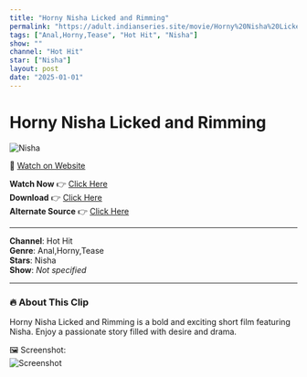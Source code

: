 ```yaml
---
title: "Horny Nisha Licked and Rimming"
permalink: "https://adult.indianseries.site/movie/Horny%20Nisha%20Licked%20and%20Rimming"
tags: ["Anal,Horny,Tease", "Hot Hit", "Nisha"]
show: ""
channel: "Hot Hit"
star: ["Nisha"]
layout: post
date: "2025-01-01"
---
```


# Horny Nisha Licked and Rimming

![Nisha](https://shorts.desisins.com/wp-content/uploads/2023/11/Horny-Nisha-Licked-and-Rimming-DesiSins.com_.jpg)

🔗 [Watch on Website](https://adult.indianseries.site/movie/Horny%20Nisha%20Licked%20and%20Rimming)

**Watch Now** 👉 [Click Here](https://adult.indianseries.site/movie/Horny%20Nisha%20Licked%20and%20Rimming)  
**Download** 👉 [Click Here](https://adult.indianseries.site/movie/Horny%20Nisha%20Licked%20and%20Rimming)  
**Alternate Source** 👉 [Click Here](https://adult.indianseries.site/movie/Horny%20Nisha%20Licked%20and%20Rimming)

---

**Channel**: Hot Hit  
**Genre**: Anal,Horny,Tease  
**Stars**: Nisha  
**Show**: *Not specified*

---

### 🔥 About This Clip

Horny Nisha Licked and Rimming is a bold and exciting short film featuring Nisha. Enjoy a passionate story filled with desire and drama.
 
🖼️ Screenshot:  
![Screenshot](https://shorts.desisins.com/wp-content/uploads/2023/11/Horny-Nisha-Licked-and-Rimming-DesiSins.com_.jpg)
